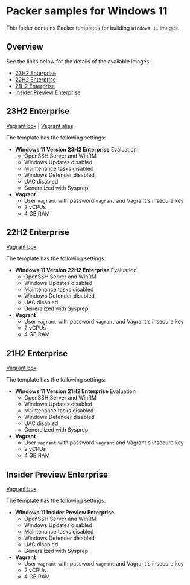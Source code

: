# Packer samples for Windows 11

This folder contains Packer templates for building `Windows 11` images.

## Overview

See the links below for the details of the available images:

- [23H2 Enterprise](#23h2-enterprise)
- [22H2 Enterprise](#22h2-enterprise)
- [21H2 Enterprise](#21h2-enterprise)
- [Insider Preview Enterprise](#insider-preview-enterprise)

## 23H2 Enterprise

[Vagrant box](https://app.vagrantup.com/gusztavvargadr/boxes/windows-11-23h2-enterprise) | [Vagrant alias](https://app.vagrantup.com/gusztavvargadr/boxes/windows-11)  

The template has the following settings:

- **Windows 11 Version 23H2 Enterprise** Evaluation
  - OpenSSH Server and WinRM
  - Windows Updates disabled
  - Maintenance tasks disabled
  - Windows Defender disabled
  - UAC disabled
  - Generalized with Sysprep
- **Vagrant**
  - User `vagrant` with password `vagrant` and Vagrant's insecure key
  - 2 vCPUs
  - 4 GB RAM

## 22H2 Enterprise

[Vagrant box](https://app.vagrantup.com/gusztavvargadr/boxes/windows-11-22h2-enterprise)  

The template has the following settings:

- **Windows 11 Version 22H2 Enterprise** Evaluation
  - OpenSSH Server and WinRM
  - Windows Updates disabled
  - Maintenance tasks disabled
  - Windows Defender disabled
  - UAC disabled
  - Generalized with Sysprep
- **Vagrant**
  - User `vagrant` with password `vagrant` and Vagrant's insecure key
  - 2 vCPUs
  - 4 GB RAM

## 21H2 Enterprise

[Vagrant box](https://app.vagrantup.com/gusztavvargadr/boxes/windows-11-21h2-enterprise)  

The template has the following settings:

- **Windows 11 Version 21H2 Enterprise** Evaluation
  - OpenSSH Server and WinRM
  - Windows Updates disabled
  - Maintenance tasks disabled
  - Windows Defender disabled
  - UAC disabled
  - Generalized with Sysprep
- **Vagrant**
  - User `vagrant` with password `vagrant` and Vagrant's insecure key
  - 2 vCPUs
  - 4 GB RAM

## Insider Preview Enterprise

[Vagrant box](https://app.vagrantup.com/gusztavvargadr/boxes/windows-11-insider-preview-enterprise)  

The template has the following settings:

- **Windows 11 Insider Preview Enterprise**
  - OpenSSH Server and WinRM
  - Windows Updates disabled
  - Maintenance tasks disabled
  - Windows Defender disabled
  - UAC disabled
  - Generalized with Sysprep
- **Vagrant**
  - User `vagrant` with password `vagrant` and Vagrant's insecure key
  - 2 vCPUs
  - 4 GB RAM
